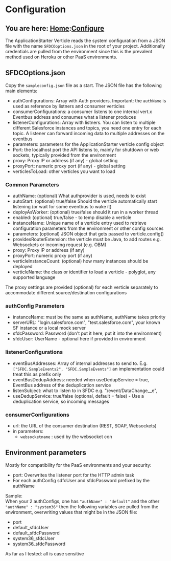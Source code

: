 # Configuration

## You are here: [Home](index.md):[Configure](configure.md)

The ApplicationStarter Verticle reads the system configuration from a JSON file with the name `SFDCOoptions.json` in the root of your project. Additionally credentials are pulled from the environment since this is the prevalent method used on Heroku or other PaaS environments.

## SFDCOptions.json
Copy the `sampleconfig.json` file as a start. The JSON file has the following main elements:

- authConfigurations: Array with Auth providers. Important: the `authName` is used as reference by listners and consumer verticles
- consumerConfigurations: a consumer listens to one internal vert.x Eventbus address and consumes what a listener produces 
- listenerConfigurations: Array with listners. You can listen to multiple different Salesforce instances and topics, you need one entry for each topic. A listener can forward incoming data to multiple addresses on the eventbus
- parameters: parameters for the ApplicationStarter verticle config object
- Port: the localhost port the API listens to, mainly for shutdown or web sockets, typically provided from the environment
- proxy: Proxy IP or address (if any) - global setting
- proxyPort: numeric proxy port (if any) - global setting
- verticlesToLoad: other verticles you want to load

### Common Parameters
- authName: (optional) What authprovider is used, needs to exist
- autoStart: (optional) true/false Should the verticle automatically start listening (or wait for some eventbus to wake it)
- deployAsWorker: (optional) true/false should it run in a worker thread
- enabled: (optional) true/false - to temp disable a verticle
- instanceName: Unique name of a verticle entry used to retrieve configuration parameters from the environment or other config sources
- parameters: (optional) JSON object that gets passed to verticle.config()
- providesRouterExtension: the verticle must be Java, to add routes e.g. Websockets or incoming request (e.g. OBM)
- proxy: Proxy IP or address (if any)
- proxyPort: numeric proxy port (if any)
- verticleInstanceCount: (optional) how many instances should be deployed
- verticleName: the class or identifier to load a verticle - polyglot, any supported language

The proxy settings are provided (optional) for each verticle separately to accommodate different source/destination configurations  

### authConfig Parameters
- instanceName: must be the same as authName, authName takes priority
- serverURL: "login.salesforce.com", "test.salesforce.com", your known SF instance or a local mock server
- sfdcPassword: Password (don't put it here, put it into the environment)
- sfdcUser: UserName - optional here if provided in environment

### listenerConfigurations
- eventBusAddresses: Array of internal addresses to send to. E.g. `["SFDC.SampleEvents2", "SFDC.SampleEvents"]` an implementation could treat this as prefix only
- eventBusDedupAddress: needed when useDedupService = true, EventBus address of the deduplication service
- listenSubject: what to listen to in SFDC e.g. "/event/DataChange__e",
- useDedupService: true/false (optional, default = false) - Use a deduplication service, so incoming messages


### consumerConfigurations
- url: the URL of the consumer destination (REST, SOAP, Websockets)
- in parameters:
    -  `websocketname` : used by the websocket con

## Environment parameters
Mostly for compatibility for the PaaS environments and your security:
- port: Overwrites the listener port for the HTTP admin task
- For each authConfig sdfcUser and sfdcPassword prefixed by the authName

Sample:<br />
When your 2 authConfigs, one has `"authName" : "default"` and the other `"authName" : "system36"` then the following
 variables are pulled from the environment, overwriting values that might be in the JSON file:
 
- port
- default_sfdcUser
- default_sfdcPassword
- system36_sfdcUser
- system36_sfdcPassword

As far as I tested: all is case sensitive
 